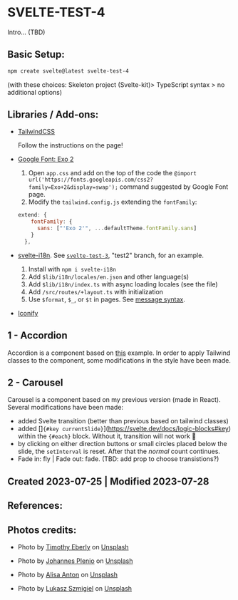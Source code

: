 # SVELTE-TEST-4

Intro... (TBD)
## Basic Setup:
```zsh
npm create svelte@latest svelte-test-4
``` 
(with these choices: Skeleton project (Svelte-kit)> TypeScript syntax > no additional options)

## Libraries / Add-ons:
- [TailwindCSS](https://tailwindcss.com/docs/guides/sveltekit) 

  Follow the instructions on the page!

- [Google Font: Exo 2](https://fonts.google.com/specimen/Exo+2?query=exo+2)

  1. Open `app.css` and add on the top of the code the `@import url('https://fonts.googleapis.com/css2?family=Exo+2&display=swap');` command suggested by Google Font page.
  2. Modify the `tailwind.config.js` extending the `fontFamily`: 
  ```js
  extend: {
      fontFamily: {
        sans: ["'Exo 2'", ...defaultTheme.fontFamily.sans]
      }
    },  
  ```
- [svelte-i18n](https://www.npmjs.com/package/svelte-i18n). See [`svelte-test-3`](https://github.com/andrealacamera/svelte-test-3), "test2" branch, for an example. 

  1. Install with `npm i svelte-i18n`
  2. Add `$lib/i18n/locales/en.json` and other language(s) 
  3. Add `$lib/i18n/index.ts` with async loading locales (see the file)
  4. Add `/src/routes/+layout.ts` with initialization
  5. Use `$format`, `$_`, or `$t` in pages. See [message syntax](https://formatjs.io/docs/core-concepts/icu-syntax).

- [Iconify](https://iconify.design/) 

## 1 - Accordion

Accordion is a component based on [this](https://svelte.dev/repl/c109f83f3c114cb7829f04fe2440ef94?version=4.1.1) example. In order to apply Tailwind classes to the component, some modifications in the style have been made.

## 2 - Carousel

Carousel is a component based on my previous version (made in React). Several modifications have been made:
- added Svelte transition (better than previous based on tailwind classes)
- added []`{#key currentSlide}`](https://svelte.dev/docs/logic-blocks#key) within the `{#each}` block. Without it, transition will not work 🤔  
- by clicking on either direction buttons or small circles placed below the slide, the `setInterval` is reset. After that the _normal_ count continues.
- Fade in: fly | Fade out: fade. (TBD: add prop to choose transistions?)


## Created 2023-07-25 | Modified 2023-07-28

## References:

## Photos credits: 
- Photo by <a href="https://unsplash.com/@timothyeberly?utm_source=unsplash&utm_medium=referral&utm_content=creditCopyText">Timothy Eberly</a> on <a href="https://unsplash.com/wallpapers/nature/autumn?utm_source=unsplash&utm_medium=referral&utm_content=creditCopyText">Unsplash</a>
  
- Photo by <a href="https://unsplash.com/@jplenio?utm_source=unsplash&utm_medium=referral&utm_content=creditCopyText">Johannes Plenio</a> on <a href="https://unsplash.com/wallpapers/nature/autumn?utm_source=unsplash&utm_medium=referral&utm_content=creditCopyText">Unsplash</a>
  
- Photo by <a href="https://unsplash.com/@alisaanton?utm_source=unsplash&utm_medium=referral&utm_content=creditCopyText">Alisa Anton</a> on <a href="https://unsplash.com/wallpapers/nature/autumn?utm_source=unsplash&utm_medium=referral&utm_content=creditCopyText">Unsplash</a>
  
- Photo by <a href="https://unsplash.com/@szmigieldesign?utm_source=unsplash&utm_medium=referral&utm_content=creditCopyText">Lukasz Szmigiel</a> on <a href="https://unsplash.com/wallpapers/nature/autumn?utm_source=unsplash&utm_medium=referral&utm_content=creditCopyText">Unsplash</a>
  